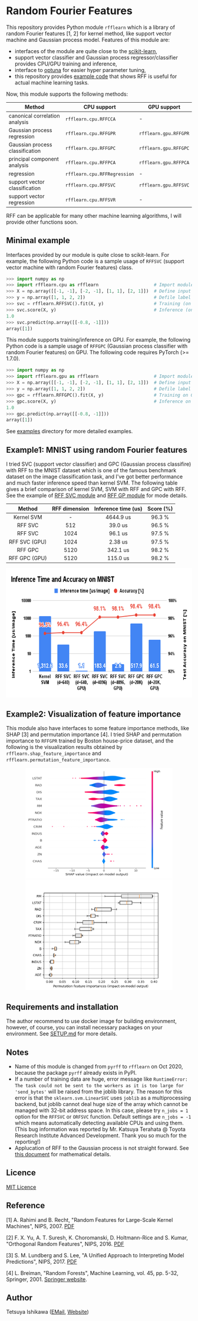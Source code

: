 # Random Fourier Features

This repository provides Python module `rfflearn`
which is a library of random Fourier features [1, 2] for kernel method,
like support vector machine and Gaussian process model.
Features of this module are:

* interfaces of the module are quite close to the [scikit-learn](https://scikit-learn.org/),
* support vector classifier and Gaussian process regressor/classifier provides CPU/GPU training and inference,
* interface to [optuna](https://optuna.org/) for easier hyper parameter tuning,
* this repository provides [example code](./examples/) that shows RFF is useful for actual machine learning tasks.

Now, this module supports the following methods:

| Method                          | CPU support                  | GPU support           |
| ------------------------------- | ---------------------------- | --------------------- |
| canonical correlation analysis  | `rfflearn.cpu.RFFCCA`        | -                     |
| Gaussian process regression     | `rfflearn.cpu.RFFGPR`        | `rfflearn.gpu.RFFGPR` |
| Gaussian process classification | `rfflearn.cpu.RFFGPC`        | `rfflearn.gpu.RFFGPC` |
| principal component analysis    | `rfflearn.cpu.RFFPCA`        | `rfflearn.gpu.RFFPCA` |
| regression                      | `rfflearn.cpu.RFFRegression` | -                     |
| support vector classification   | `rfflearn.cpu.RFFSVC`        | `rfflearn.gpu.RFFSVC` |
| support vector regression       | `rfflearn.cpu.RFFSVR`        | -                     |

RFF can be applicable for many other machine learning algorithms, I will provide other functions soon.


## Minimal example

Interfaces provided by our module is quite close to scikit-learn.
For example, the following Python code is a sample usage of `RFFSVC`
(support vector machine with random Fourier features) class.

```python
>>> import numpy as np
>>> import rfflearn.cpu as rfflearn                     # Import module
>>> X = np.array([[-1, -1], [-2, -1], [1, 1], [2, 1]])  # Define input data
>>> y = np.array([1, 1, 2, 2])                          # Defile label data
>>> svc = rfflearn.RFFSVC().fit(X, y)                   # Training (on CPU)
>>> svc.score(X, y)                                     # Inference (on CPU)
1.0
>>> svc.predict(np.array([[-0.8, -1]]))
array([1])
```

This module supports training/inference on GPU.
For example, the following Python code is a sample usage of `RFFGPC`
(Gaussian process classifier with random Fourier features) on GPU.
The following code requires PyTorch (>= 1.7.0).

```python
>>> import numpy as np
>>> import rfflearn.gpu as rfflearn                     # Import module
>>> X = np.array([[-1, -1], [-2, -1], [1, 1], [2, 1]])  # Define input data
>>> y = np.array([1, 1, 2, 2])                          # Defile label data
>>> gpc = rfflearn.RFFGPC().fit(X, y)                   # Training on GPU
>>> gpc.score(X, y)                                     # Inference on GPU
1.0
>>> gpc.predict(np.array([[-0.8, -1]]))
array([1])
```

See [examples](./examples/) directory for more detailed examples.


## Example1: MNIST using random Fourier features

I tried SVC (support vector classifier) and GPC (Gaussian process classifire) with RFF to the MNIST
dataset which is one of the famous benchmark dataset on the image classification task, and I've got
better performance and much faster inference speed than kernel SVM. The following table gives
a brief comparison of kernel SVM, SVM with RFF and GPC with RFF. See the example of
[RFF SVC module](./examples/svc_for_mnist/) and [RFF GP module](./examples/gpc_for_mnist/)
for mode details.

| Method         | RFF dimension | Inference time (us) | Score (%) |
|:--------------:|:-------------:|:-------------------:|:---------:|
| Kernel SVM     | -             | 4644.9 us           | 96.3 %    |
| RFF SVC        |  512          | 39.0 us             | 96.5 %    |
| RFF SVC        | 1024          | 96.1 us             | 97.5 %    |
| RFF SVC (GPU)  | 1024          | 2.38 us             | 97.5 %    |
| RFF GPC        | 5120          | 342.1 us            | 98.2 %    |
| RFF GPC (GPU)  | 5120          | 115.0 us            | 98.2 %    |

<div align="center">
  <img src="./figures/Inference_Time_and_Accuracy_on_MNIST_SVC_and_GPC.png" width="659" height="351" alt="Accuracy for each epochs in RFF SVC/GPC" />
</div>


## Example2: Visualization of feature importance

This module also have interfaces to some feature importance methods, like SHAP [3] and permutation
importance [4]. I tried SHAP and permutation importance to `RFFGPR` trained by Boston house-price
dataset, and the following is the visualization results obtained by `rfflearn.shap_feature_importance`
and `rfflearn.permutation_feature_importance`.

<div align="center">
  <img src="./examples/feature_importances_for_boston_housing/figure_boston_housing_shap_importance.png" width="400" height="300" alt="Permutation importances of Boston housing dataset" />
  <img src="./examples/feature_importances_for_boston_housing/figure_boston_housing_permutation_importance.png" width="400" height="300" alt="SHAP importances of Boston housing dataset" />
</div>


## Requirements and installation

The author recommend to use docker image for building environment, however, of course,
you can install necessary packages on your environment. See [SETUP.md](./SETUP.md) for more details.


## Notes

- Name of this module is changed from `pyrff` to `rfflearn` on Oct 2020,
  because the package `pyrff` already exists in PyPI.
- If a number of training data are huge, error message like `RuntimeError: The task could not be
  sent to the workers as it is too large for 'send_bytes'` will be raised from the joblib library.
  The reason for this error is that the `sklearn.svm.LinearSVC` uses `joblib` as a multiprocessing
  backend, but joblib cannot deal huge size of the array which cannot be managed with 32-bit
  address space. In this case, please try `n_jobs = 1` option for the `RFFSVC` or `ORFSVC` function.
  Default settings are `n_jobs = -1` which means automatically detecting available CPUs and using
  them. (This bug information was reported by Mr. Katsuya Terahata @ Toyota Research Institute
  Advanced Development. Thank you so much for the reporting!)
- Applucation of RFF to the Gaussian process is not straight forward.
  See [this document](./documents/rff_for_gaussian_process.pdf) for mathematical details.



## Licence

[MIT Licence](https://opensource.org/licenses/mit-license.php)


## Reference

[1] A. Rahimi and B. Recht, "Random Features for Large-Scale Kernel Machines", NIPS, 2007.
[PDF](https://papers.nips.cc/paper/3182-random-features-for-large-scale-kernel-machines.pdf)

[2] F. X. Yu, A. T. Suresh, K. Choromanski, D. Holtmann-Rice and S. Kumar, "Orthogonal Random Features", NIPS, 2016.
[PDF](https://papers.nips.cc/paper/6246-orthogonal-random-features.pdf)

[3] S. M. Lundberg and S. Lee, "A Unified Approach to Interpreting Model Predictions", NIPS, 2017.
[PDF](https://proceedings.neurips.cc/paper/2017/file/8a20a8621978632d76c43dfd28b67767-Paper.pdf)

[4] L. Breiman, "Random Forests", Machine Learning, vol. 45, pp. 5-32, Springer, 2001.
[Springer website](https://doi.org/10.1023/A:1010933404324).


## Author

Tetsuya Ishikawa ([EMail](mailto:tiskw111@gmail.com), [Website](https://tiskw.github.io/about_en.html))
